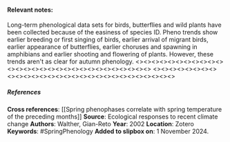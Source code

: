 #### **Relevant notes**:
Long-term phenological data sets for birds, butterflies and wild plants have been collected because of the easiness of species ID. Pheno trends show earlier breeding or first singing of birds, earlier arrival of migrant birds, earlier appearance of butterflies, earlier choruses and spawning in amphibians and earlier shooting and flowering of plants.
However, these trends aren't as clear for autumn phenology.
<><><><><><><><><><><><><><><><><><><><><><><><><><><><><>
<><><><><><><><><><><><><><><><><><><><><><><><><><><><><>
##### References
**Cross references**:
[[Spring phenophases correlate with spring temperature of the preceding months]]
**Source**: Ecological responses to recent climate change
**Authors**: Walther, Gian-Reto 
**Year**: 2002
**Location**: Zotero
**Keywords**: #SpringPhenology 
**Added to slipbox on**: 1 November 2024. 